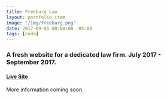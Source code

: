 ```yaml
---
title: Freeburg Law
layout: portfolio_item
image: "/img/freeburg.png"
date: 2017-09-01 00:00:00 -05:00
tags: [code]
---
```


### A fresh website for a dedicated law firm. July 2017 - September 2017.
#### [Live Site](https://tetonattorney.com/)

More information coming soon.
